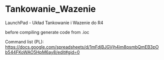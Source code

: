 # Tankowanie_Wazenie
LaunchPad - Układ Tankowanie i Wazenie do R4

before compiling generate code from .ioc

Command list (PL):
https://docs.google.com/spreadsheets/d/1mFdjBJGVjh4im8psmbQmEB3pOb544FKoWAO5HpM6ay8/edit#gid=0
